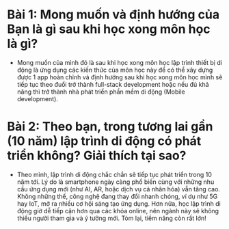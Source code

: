 # Bài 1: Mong muốn và định hướng của Bạn là gì sau khi học xong môn học là gì?
- Mong muốn của mình đó là sau khi học xong môn học lập trình thiết bị di động là ứng dụng các kiến thức của môn học này để có thể xây dựng được 1 app hoàn chỉnh và định hướng sau khi học xong môn học mình sẽ tiếp tục theo đuổi trở thành full-stack development hoặc nếu đủ khả năng thì trở thành nhà phát triển phần mềm di động (Mobile development).
# Bài 2: Theo bạn, trong tương lai gần (10 năm) lập trình di động có phát triển không? Giải thích tại sao?
- Theo mình, lập trình di động chắc chắn sẽ tiếp tục phát triển trong 10 năm tới. Lý do là smartphone ngày càng phổ biến cùng với những nhu cầu ứng dụng mới (như AI, AR, hoặc dịch vụ cá nhân hóa) vẫn tăng cao. Không những thế, công nghệ đang thay đổi nhanh chóng, ví dụ như 5G hay IoT, mở ra nhiều cơ hội sáng tạo ứng dụng. Hơn nữa, học lập trình di động giờ dễ tiếp cận hơn qua các khóa online, nên ngành này sẽ không thiếu người tham gia và ý tưởng mới. Tóm lại, tiềm năng còn rất lớn!
